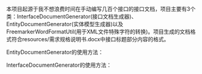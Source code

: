 本项目起源于我不想浪费时间在手动编写几百个接口的接口文档，项目主要有3个类：InterfaceDocumentGenerator(接口文档生成器)、EntityDocumentGenerator(实体模型生成器)以及FreemarkerWordFormatUtil(用于XML文件特殊字符的转换)。项目生成的文档格式符合resources/需求规格说明书.docx中接口标题部分内容的格式。

EntityDocumentGenerator的使用方法：

InterfaceDocumentGenerator的使用方法：
